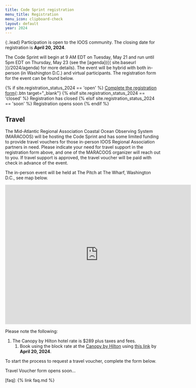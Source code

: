 ```yaml
---
title: Code Sprint registration
menu_title: Registration
menu_icon: clipboard-check
layout: default
year: 2024
---
```


{:.lead}
Participation is open to the IOOS community. 
The closing date for registration is **April 20, 2024**.


The Code Sprint will begin at 9 AM EDT on Tuesday, May 21 and run until 5pm EDT on Thursday, May 23 (see the [agenda]({{ site.baseurl }}/2024/agenda) for more details). 
The event will be hybrid with both in-person (in Washington D.C.) and virtual participants. 
The registration form for the event can be found below.

{% if site.registration_status_2024 == 'open' %}
  [Complete the registration form](https://docs.google.com/forms/d/e/1FAIpQLSe9FGPsq3wntERhooG38pW-TsDB4rJyABh3FjU56kXyJRzsdQ/viewform?usp=sf_link){:.btn target="_blank"}
{% elsif site.registration_status_2024 == 'closed' %}
  <a class="btn disabled">Registration has closed</a>
{% elsif site.registration_status_2024 == 'soon' %}
  <a class="btn disabled">Registration opens soon</a>
{% endif %}

## Travel

The Mid-Atlantic Regional Association Coastal Ocean Observing System (MARACOOS) will be hosting the Code Sprint and has some limited funding to provide travel vouchers for those in-person IOOS Regional Association partners in need.   Please indicate your need for travel support in the registration form above, and one of the MARACOOS organizer will reach out to you.  If travel support is approved, the travel voucher will be paid with check in advance of the event.

The in-person event will be held at The Pitch at The Wharf, Washington D.C., see map below.

<iframe src="https://www.google.com/maps/embed?pb=!1m18!1m12!1m3!1d3105.93563819019!2d-77.0273608236296!3d38.87971434774677!2m3!1f0!2f0!3f0!3m2!1i1024!2i768!4f13.1!3m3!1m2!1s0x89b7b777280bca5f%3A0x137108498cec0fe4!2sThe%20Pitch%20at%20The%20Wharf!5e0!3m2!1sen!2sus!4v1704294232796!5m2!1sen!2sus" width="600" height="450" style="border:0;" allowfullscreen="" loading="lazy" referrerpolicy="no-referrer-when-downgrade"></iframe>

Please note the following: 

1. The Canopy by Hilton hotel rate is $289 plus taxes and fees.
   1. Book using the block rate at the [Canopy by Hilton](https://www.hilton.com/en/hotels/dcacupy-canopy-washington-dc-the-wharf/) using [this link](https://www.hilton.com/en/book/reservation/deeplink/?ctyhocn=DCACUPY&groupCode=CCOSP&arrivaldate=2024-05-20&departuredate=2024-05-24&cid=OM,WW,HILTONLINK,EN,DirectLink&fromId=HILTONLINKDIRECT) by **April 20, 2024**.

To start the process to request a travel voucher, complete the form below. 
  
  <a class="btn disabled">Travel Voucher form opens soon...</a>

[faq]: {% link faq.md %}
